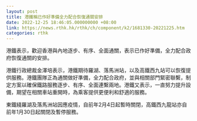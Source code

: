 ```yaml
---
layout: post
title: 港鐵稱已作好準備全力配合恢復通關安排
date: 2022-12-25 18:46:05.000000000 +08:00
link: https://news.rthk.hk/rthk/ch/component/k2/1681330-20221225.htm
categories: rthk
---
```


港鐵表示，歡迎香港與內地逐步、有序、全面通關，表示已作好準備，全力配合政府恢復通關的安排。

港鐵行政總裁金澤培表示，港鐵期待羅湖、落馬洲站，以及高鐵西九站可以恢復提供服務。港鐵團隊正為通關做好準備，全力配合政府，並與相關部門緊密聯繫，制定方案以確保鐵路服務逐步、有序、全面連繫兩地。港鐵又表示，一直努力提升設備，期望在相關車站重開時，為乘客提供更便利和舒適的服務。

東鐵綫羅湖及落馬洲站因應疫情，自前年2月4日起暫時關閉，高鐵西九龍站亦自前年1月30日起關閉及暫停服務。
